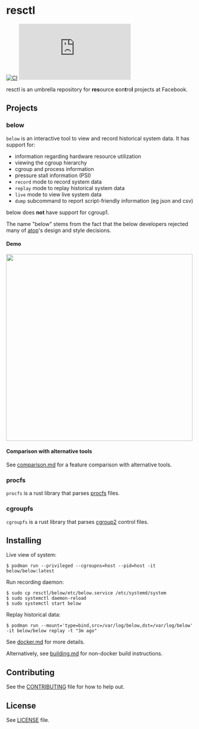 # resctl

[![CI](https://github.com/facebookincubator/resctl/workflows/CI/badge.svg)](https://github.com/facebookincubator/resctl/actions?query=workflow%3ACI+branch%3Amaster+)
[![Matrix chat](https://img.shields.io/matrix/below:matrix.org)](https://matrix.to/#/!SrWxtbLuRUMrDbftgA:matrix.org?via=matrix.org)

resctl is an umbrella repository for **res**ource **c**on**t**ro**l** projects
at Facebook.

## Projects

### below

`below` is an interactive tool to view and record historical system data. It
has support for:

* information regarding hardware resource utilization
* viewing the cgroup hierarchy
* cgroup and process information
* pressure stall information (PSI)
* `record` mode to record system data
* `replay` mode to replay historical system data
* `live` mode to view live system data
* `dump` subcommand to report script-friendly information (eg json and csv)

below does **not** have support for cgroup1.

The name "below" stems from the fact that the below developers rejected many
of [atop](https://linux.die.net/man/1/atop)'s design and style decisions.

#### Demo

<a href="https://asciinema.org/a/355506">
<img src="https://asciinema.org/a/355506.svg" width="500">
</a>

#### Comparison with alternative tools

See [comparison.md](resctl/below/docs/comparison.md) for a feature comparison
with alternative tools.

### procfs

`procfs` is a rust library that parses
[procfs](https://www.man7.org/linux/man-pages/man5/procfs.5.html) files.

### cgroupfs

`cgroupfs` is a rust library that parses
[cgroup2](https://www.kernel.org/doc/html/latest/admin-guide/cgroup-v2.html)
control files.

## Installing

Live view of system:

```shell
$ podman run --privileged --cgroupns=host --pid=host -it below/below:latest
```

Run recording daemon:

```shell
$ sudo cp resctl/below/etc/below.service /etc/systemd/system
$ sudo systemctl daemon-reload
$ sudo systemctl start below
```

Replay historical data:

```shell
$ podman run --mount='type=bind,src=/var/log/below,dst=/var/log/below' -it below/below replay -t "3m ago"
```

See [docker.md](resctl/below/docs/docker.md) for more details.

Alternatively, see [building.md](resctl/below/docs/building.md) for non-docker
build instructions.

## Contributing

See the [CONTRIBUTING](CONTRIBUTING.md) file for how to help out.

## License

See [LICENSE](LICENSE) file.
